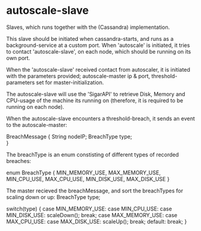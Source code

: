 autoscale-slave
===============

Slaves, which runs together with the (Cassandra) implementation.


This slave should be initiated when cassandra-starts, and runs as a 
background-service at a custom port. When 'autoscale' is initiated, it 
tries to contact 'autoscale-slave', on each node, which should be running 
on its own port.

When the 'autoscale-slave' received contact from autoscaler, it is initiated 
with the parameters provided; autoscale-master ip & port, threshold-parameters 
set for master-initialization.

The autoscale-slave will use the 'SigarAPI' to retrieve Disk, Memory and CPU-usage 
of the machine its running on (therefore, it is required to be running on each 
node).

When the autoscale-slave encounters a threshold-breach, it sends an event to the 
autoscale-master:

BreachMessage {
	String nodeIP;
	BreachType type;  
}


The breachType is an enum constisting of different types of recorded breaches:

enum BreachType {
	MIN_MEMORY_USE,
	MAX_MEMORY_USE,
	MIN_CPU_USE,
	MAX_CPU_USE,
	MIN_DISK_USE,
	MAX_DISK_USE
}

The master recieved the breachMessage, and sort the breachTypes for scaling down or up:
BreachType type;

switch(type) {
	case MIN_MEMORY_USE:
	case MIN_CPU_USE:
	case MIN_DISK_USE:
		scaleDown();
		break;
	case MAX_MEMORY_USE:
	case MAX_CPU_USE:
	case MAX_DISK_USE:
		scaleUp();
		break;
	default:
		break;
} 


